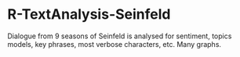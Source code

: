 # R-TextAnalysis-Seinfeld
Dialogue from 9 seasons of Seinfeld is analysed for sentiment, topics models, key phrases, most verbose characters, etc. Many graphs.
